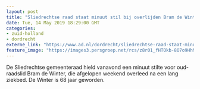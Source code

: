 ```yaml
---
layout: post
title: "Sliedrechtse raad staat minuut stil bij overlijden Bram de Winter"
date: Tue, 14 May 2019 18:29:00 GMT
categories: 
- zuid-holland 
- dordrecht 
externe_link: "https://www.ad.nl/dordrecht/sliedrechtse-raad-staat-minuut-stil-bij-overlijden-bram-de-winter~a8eeb493/"
feature_image: "https://images3.persgroep.net/rcs/z8r01_fHTOkb-8O7o9HhMhPpTnI/diocontent/120677158/_fitwidth/400/?appId=21791a8992982cd8da851550a453bd7f&quality=0.7"
---
```


De Sliedrechtse gemeenteraad hield vanavond een minuut stilte voor oud-raadslid Bram de Winter, die afgelopen weekend overleed na een lang ziekbed. De Winter is 68 jaar geworden.
